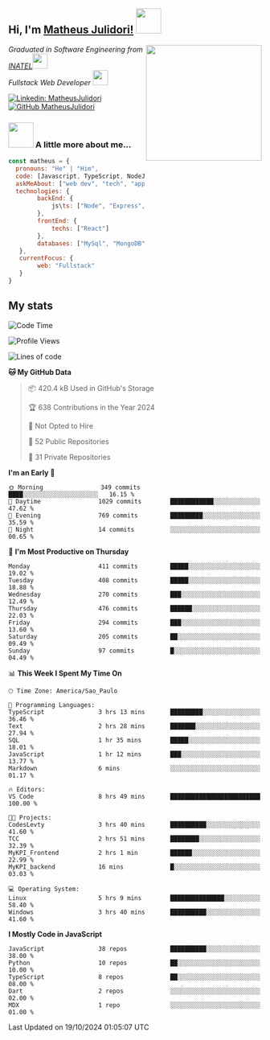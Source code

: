 <h2> Hi, I'm <a href="https://matheusjulidori.github.io" target="_blank">Matheus Julidori!</a> <img src="https://media.giphy.com/media/12oufCB0MyZ1Go/giphy.gif" width="50"></h2>
<img align='right' src="https://media.giphy.com/media/3oKIPnAiaMCws8nOsE/giphy.gif" width="230" height="auto">
<p><em>Graduated in Software Engineering from <a href="http://www.inatel.br" target="_blank">INATEL</a><img src="https://media.giphy.com/media/fYSnHlufseco8Fh93Z/giphy.gif" width="30"></br>
  Fullstack Web Developer <img src="https://media.giphy.com/media/WUlplcMpOCEmTGBtBW/giphy.gif" width="30">
</em></p>

[![Linkedin: MatheusJulidori](https://img.shields.io/badge/-MatheusJulidori-blue?style=flat-square&logo=Linkedin&logoColor=white&link=https://www.linkedin.com/in/MatheusJulidori/)](https://www.linkedin.com/in/MatheusJulidori/)
[![GitHub MatheusJulidori](https://img.shields.io/github/followers/matheusjulidori?label=follow&style=social)](https://github.com/MatheusJulidori)


### <img src="https://media.giphy.com/media/VgCDAzcKvsR6OM0uWg/giphy.gif" width="50"> A little more about me...  

```javascript
const matheus = {
  pronouns: "He" | "Him",
  code: [Javascript, TypeScript, NodeJS, Express, NestJS, React, MySQL, MongoDB, HTML, CSS, Python, Django, PostgreSQL],
  askMeAbout: ["web dev", "tech", "app dev", "games"],
  technologies: {
        backEnd: {
            js\ts: ["Node", "Express", "NestJS"]
        },
        frontEnd: {
            techs: ["React"]
        },
        databases: ["MySql", "MongoDB", "PostgreSQL"],
   },
   currentFocus: {
        web: "Fullstack"
   }
}
```
<h2>My stats</h2>

<!--START_SECTION:waka-->
![Code Time](http://img.shields.io/badge/Code%20Time-682%20hrs%2031%20mins-blue)

![Profile Views](http://img.shields.io/badge/Profile%20Views-0-blue)

![Lines of code](https://img.shields.io/badge/From%20Hello%20World%20I%27ve%20Written-6.8%20million%20lines%20of%20code-blue)

**🐱 My GitHub Data** 

> 📦 420.4 kB Used in GitHub's Storage 
 > 
> 🏆 638 Contributions in the Year 2024
 > 
> 🚫 Not Opted to Hire
 > 
> 📜 52 Public Repositories 
 > 
> 🔑 31 Private Repositories 
 > 
**I'm an Early 🐤** 

```text
🌞 Morning                349 commits         ████░░░░░░░░░░░░░░░░░░░░░   16.15 % 
🌆 Daytime                1029 commits        ████████████░░░░░░░░░░░░░   47.62 % 
🌃 Evening                769 commits         █████████░░░░░░░░░░░░░░░░   35.59 % 
🌙 Night                  14 commits          ░░░░░░░░░░░░░░░░░░░░░░░░░   00.65 % 
```
📅 **I'm Most Productive on Thursday** 

```text
Monday                   411 commits         █████░░░░░░░░░░░░░░░░░░░░   19.02 % 
Tuesday                  408 commits         █████░░░░░░░░░░░░░░░░░░░░   18.88 % 
Wednesday                270 commits         ███░░░░░░░░░░░░░░░░░░░░░░   12.49 % 
Thursday                 476 commits         ██████░░░░░░░░░░░░░░░░░░░   22.03 % 
Friday                   294 commits         ███░░░░░░░░░░░░░░░░░░░░░░   13.60 % 
Saturday                 205 commits         ██░░░░░░░░░░░░░░░░░░░░░░░   09.49 % 
Sunday                   97 commits          █░░░░░░░░░░░░░░░░░░░░░░░░   04.49 % 
```


📊 **This Week I Spent My Time On** 

```text
🕑︎ Time Zone: America/Sao_Paulo

💬 Programming Languages: 
TypeScript               3 hrs 13 mins       █████████░░░░░░░░░░░░░░░░   36.46 % 
Text                     2 hrs 28 mins       ███████░░░░░░░░░░░░░░░░░░   27.94 % 
SQL                      1 hr 35 mins        █████░░░░░░░░░░░░░░░░░░░░   18.01 % 
JavaScript               1 hr 12 mins        ███░░░░░░░░░░░░░░░░░░░░░░   13.77 % 
Markdown                 6 mins              ░░░░░░░░░░░░░░░░░░░░░░░░░   01.17 % 

🔥 Editors: 
VS Code                  8 hrs 49 mins       █████████████████████████   100.00 % 

🐱‍💻 Projects: 
CodesLevty               3 hrs 40 mins       ██████████░░░░░░░░░░░░░░░   41.60 % 
TCC                      2 hrs 51 mins       ████████░░░░░░░░░░░░░░░░░   32.39 % 
MyKPI_Frontend           2 hrs 1 min         ██████░░░░░░░░░░░░░░░░░░░   22.99 % 
MyKPI_backend            16 mins             █░░░░░░░░░░░░░░░░░░░░░░░░   03.03 % 

💻 Operating System: 
Linux                    5 hrs 9 mins        ███████████████░░░░░░░░░░   58.40 % 
Windows                  3 hrs 40 mins       ██████████░░░░░░░░░░░░░░░   41.60 % 
```

**I Mostly Code in JavaScript** 

```text
JavaScript               38 repos            ██████████░░░░░░░░░░░░░░░   38.00 % 
Python                   10 repos            ██░░░░░░░░░░░░░░░░░░░░░░░   10.00 % 
TypeScript               8 repos             ██░░░░░░░░░░░░░░░░░░░░░░░   08.00 % 
Dart                     2 repos             ░░░░░░░░░░░░░░░░░░░░░░░░░   02.00 % 
MDX                      1 repo              ░░░░░░░░░░░░░░░░░░░░░░░░░   01.00 % 
```




 Last Updated on 19/10/2024 01:05:07 UTC
<!--END_SECTION:waka-->
